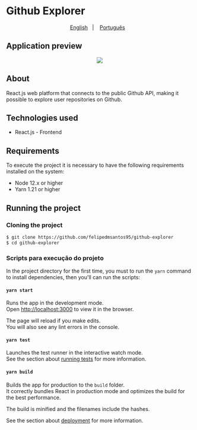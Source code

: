 
<!-- ![img/gobarber.png](img/gobarber.png) -->
# Github Explorer

<p align="center">
    <a href="readme_english.md">English</a>&nbsp;&nbsp;&nbsp;|&nbsp;&nbsp;&nbsp;
    <a href="readme.md">Português</a>&nbsp;&nbsp;&nbsp;
</p>

## Application preview

<p align="center">
  <img src="link"/>
</p>

## About

React.js web platform that connects to the public Github API, making it possible to explore user repositories on Github.

## Technologies used

- React.js - Frontend

## Requirements

To execute the project it is necessary to have the following requirements installed on the system:

- Node 12.x or higher
- Yarn 1.21 or higher

## Running the project

### Cloning the project

```bash
$ git clone https://github.com/felipedmsantos95/github-explorer
$ cd github-explorer
```

### Scripts para execução do projeto

In the project directory for the first time, you must to run the `yarn` command to install dependencies, then you'll can run the scripts:

#### `yarn start`

Runs the app in the development mode.<br />
Open [http://localhost:3000](http://localhost:3000) to view it in the browser.

The page will reload if you make edits.<br />
You will also see any lint errors in the console.

#### `yarn test`

Launches the test runner in the interactive watch mode.<br />
See the section about [running tests](https://facebook.github.io/create-react-app/docs/running-tests) for more information.

#### `yarn build`

Builds the app for production to the `build` folder.<br />
It correctly bundles React in production mode and optimizes the build for the best performance.

The build is minified and the filenames include the hashes.<br />

See the section about [deployment](https://facebook.github.io/create-react-app/docs/deployment) for more information.

